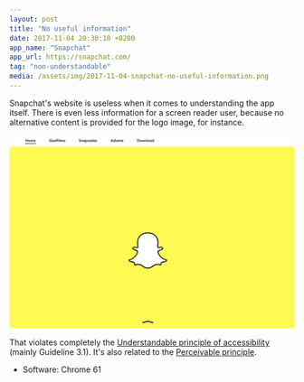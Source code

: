 ```yaml
---
layout: post
title: "No useful information"
date: 2017-11-04 20:30:10 +0200
app_name: "Snapchat"
app_url: https://snapchat.com/
tag: "non-understandable"
media: /assets/img/2017-11-04-snapchat-no-useful-information.png
---
```


Snapchat's website is useless when it comes to understanding the app itself. There is even less information for a screen reader user, because no alternative content is provided for the logo image, for instance.

![Snapchat's landing page](/assets/img/2017-11-04-snapchat-no-useful-information-2.png)

That violates completely the [Understandable principle of accessibility](https://developer.mozilla.org/en-US/docs/Web/Accessibility/Understanding_WCAG/Understandable) (mainly Guideline 3.1). It's also related to the [Perceivable principle](https://developer.mozilla.org/en-US/docs/Web/Accessibility/Understanding_WCAG/Perceivable).

* Software: Chrome 61
